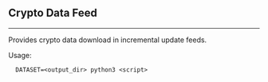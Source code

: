## Crypto Data Feed
---
Provides crypto data download in incremental update feeds.

Usage:
```
  DATASET=<output_dir> python3 <script>
```
